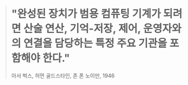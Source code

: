 > # "완성된 장치가 범용 컴퓨팅 기계가 되려면 산술 연산, 기억-저장, 제어, 운영자와의 연결을 담당하는 특정 주요 기관을 포함해야 한다."  
> 아서 벅스, 허먼 골드스타인, 존 폰 노이만, 1946